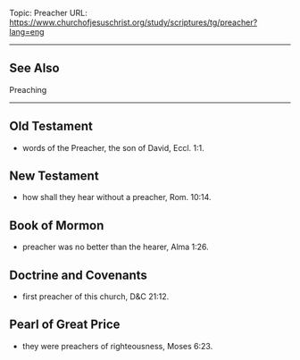 Topic: Preacher
URL: https://www.churchofjesuschrist.org/study/scriptures/tg/preacher?lang=eng

---

## See Also

Preaching

---

## Old Testament

- words of the Preacher, the son of David, Eccl. 1:1.

## New Testament

- how shall they hear without a preacher, Rom. 10:14.

## Book of Mormon

- preacher was no better than the hearer, Alma 1:26.

## Doctrine and Covenants

- first preacher of this church, D&C 21:12.

## Pearl of Great Price

- they were preachers of righteousness, Moses 6:23.

